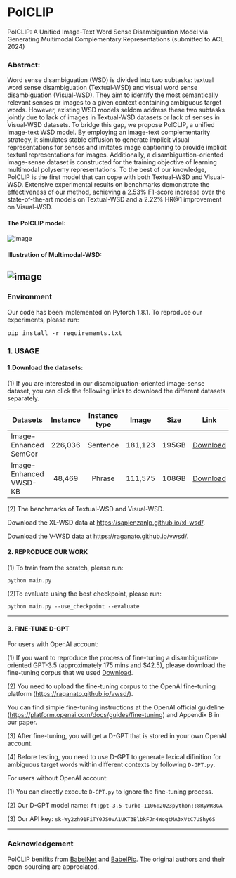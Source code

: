 # PolCLIP
PolCLIP: A Unified Image-Text Word Sense Disambiguation Model via Generating Multimodal Complementary Representations (submitted to ACL 2024)

### Abstract:
Word sense disambiguation (WSD) is divided into two subtasks: textual word sense disambiguation (Textual-WSD) and visual word sense disambiguation (Visual-WSD). They aim to identify the most semantically relevant senses or images to a given context containing ambiguous target words. However, existing WSD models seldom address these two subtasks jointly due to lack of images in Textual-WSD datasets or lack of senses in Visual-WSD datasets. To bridge this gap, we propose PolCLIP, a unified image-text WSD model. By employing an image-text complementarity strategy, it simulates stable diffusion to generate implicit visual representations for senses and imitates image captioning to provide implicit textual representations for images. Additionally, a disambiguation-oriented image-sense dataset is constructed for the training objective of learning multimodal polysemy representations. To the best of our knowledge, PolCLIP is the first model that can cope with both Textual-WSD and Visual-WSD. Extensive experimental results on benchmarks demonstrate the effectiveness of our method, achieving a 2.53% F1-score increase over the state-of-the-art models on Textual-WSD and a 2.22% HR@1 improvement on Visual-WSD.


#### The PolCLIP model:
![image](./model.png)
#### Illustration of Multimodal-WSD:
![image](./mwsd.png)
---

### Environment
Our code has been implemented on Pytorch 1.8.1. To reproduce our experiments, please run: <pre/>pip install -r requirements.txt</pre> 

### 1. USAGE
#### 1.Download the datasets: 
(1) If you are interested in our disambiguation-oriented image-sense dataset, you can click the following links to download the different datasets separately.

Datasets | Instance | Instance type | Image | Size | Link | Metadata
--- | :---: | :---: | :---: | :---: | :---: | :---:
Image-Enhanced SemCor | 226,036 | Sentence | 181,123 | 195GB | [Download]() | [Download]()
Image-Enhanced VWSD-KB | 48,469 | Phrase | 111,575 | 108GB | [Download]() | [Download]()

(2) The benchmarks of Textual-WSD and Visual-WSD.

Download the XL-WSD data at https://sapienzanlp.github.io/xl-wsd/.

Download the V-WSD data at https://raganato.github.io/vwsd/.

#### 2. REPRODUCE OUR WORK
(1) To train from the scratch, please run:
```.
python main.py
```

(2)To evaluate using the best checkpoint, please run:
```.
python main.py --use_checkpoint --evaluate 
```
---

#### 3. FINE-TUNE D-GPT
For users with OpenAI account:

(1) If you want to reproduce the process of fine-tuning a disambiguation-oriented GPT-3.5 (approximately 175 mins and $42.5), please download the fine-tuning corpus that we used [Download](https://drive.google.com/file/d/1qdqt9n3pfnJf9nM3eBnhuxXggDv-1ExR/view?usp=sharing).

(2) You need to upload the fine-tuning corpus to the OpenAI fine-tuning platform (https://raganato.github.io/vwsd/). 

You can find simple fine-tuning instructions at the OpenAI official guideline (https://platform.openai.com/docs/guides/fine-tuning) and Appendix B in our paper.

(3) After fine-tuning, you will get a D-GPT that is stored in your own OpenAI account.

(4) Before testing, you need to use D-GPT to generate lexical difinition for ambiguous target words within different contexts by following `D-GPT.py`.

For users without OpenAI account:

(1) You can directly execute `D-GPT.py` to ignore the fine-tuning process.

(2) Our D-GPT model name: `ft:gpt-3.5-turbo-1106:2023python::8RyWR8GA`

(3) Our API key: `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`

---

### Acknowledgement
PolCLIP benifits from [BabelNet](https://babelnet.org/) and [BabelPic](https://sapienzanlp.github.io/babelpic/). The original authors and their open-sourcing are appreciated.
